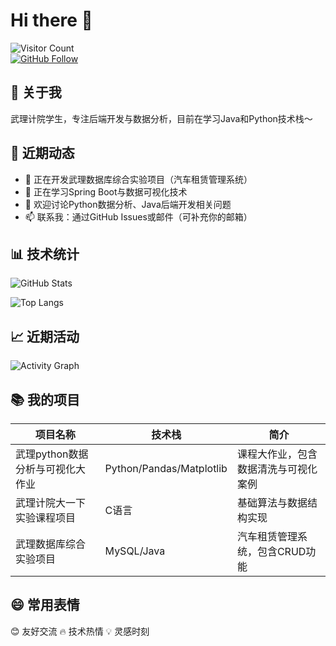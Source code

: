 # Hi there 👋

![Visitor Count](https://profile-counter.glitch.me/Z-Frank666/count.svg)  
[![GitHub Follow](https://img.shields.io/github/followers/Z-Frank666?label=Follow&style=social)](https://github.com/Z-Frank666)

## 🌟 关于我
武理计院学生，专注后端开发与数据分析，目前在学习Java和Python技术栈～

## 🚀 近期动态
- 🔭 正在开发武理数据库综合实验项目（汽车租赁管理系统）
- 🌱 正在学习Spring Boot与数据可视化技术
- 💬 欢迎讨论Python数据分析、Java后端开发相关问题
- 📫 联系我：通过GitHub Issues或邮件（可补充你的邮箱）

## 📊 技术统计
![GitHub Stats](https://github-readme-stats.vercel.app/api?username=Z-Frank666&show_icons=true&theme=transparent&hide_border=true)

![Top Langs](https://github-readme-stats.vercel.app/api/top-langs/?username=Z-Frank666&layout=compact&theme=tokyonight&hide_border=true)

## 📈 近期活动
![Activity Graph](https://github-readme-activity-graph.cyclic.app/graph?username=Z-Frank666&theme=dracula)

## 📚 我的项目
| 项目名称 | 技术栈 | 简介 |
|---------|--------|------|
| 武理python数据分析与可视化大作业 | Python/Pandas/Matplotlib | 课程大作业，包含数据清洗与可视化案例 |
| 武理计院大一下实验课程项目 | C语言 | 基础算法与数据结构实现 |
| 武理数据库综合实验项目 | MySQL/Java | 汽车租赁管理系统，包含CRUD功能 |

## 😄 常用表情
😊 友好交流 🔥 技术热情 💡 灵感时刻
